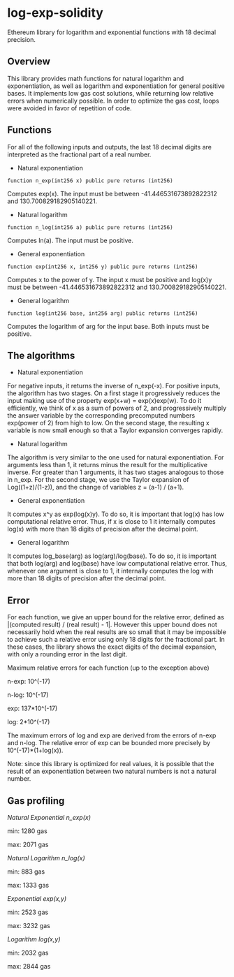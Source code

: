 # log-exp-solidity
Ethereum library for logarithm and exponential functions with 18 decimal precision.

## Overview

This library provides math functions for natural logarithm and exponentiation, as well as logarithm and exponentiation for general positive bases. It implements low gas cost solutions, while returning low relative errors when numerically possible. In order to optimize the gas cost, loops were avoided in favor of repetition of code.

## Functions

For all of the following inputs and outputs, the last 18 decimal digits are interpreted
as the fractional part of a real number.

* Natural exponentiation

```function n_exp(int256 x) public pure returns (int256)```

Computes exp(x). The input must be between -41.446531673892822312 and 130.700829182905140221.

* Natural logarithm

```function n_log(int256 a) public pure returns (int256)```

Computes ln(a). The input must be positive.

* General exponentiation

```function exp(int256 x, int256 y) public pure returns (int256)```

Computes x to the power of y. The input x must be positive and log(x)y must be between -41.446531673892822312 and 130.700829182905140221.

* General logarithm

```function log(int256 base, int256 arg) public returns (int256)```

Computes the logarithm of arg for the input base. Both inputs must be positive.


## The algorithms

* Natural exponentiation

For negative inputs, it returns the inverse of n_exp(-x).
For positive inputs, the algorithm has two stages. On a first stage it progressively reduces the input making use of the property exp(x+w) = exp(x)exp(w). To do it efficiently, we think of x as a sum of powers of 2, and progressively multiply the answer variable by the corresponding precomputed numbers exp(power of 2) from high to low. On the second stage, the resulting x variable is now small enough so that a Taylor expansion converges rapidly.

* Natural logarithm

The algorithm is very similar to the one used for natural exponentiation. For arguments less than 1, it returns minus the result for the multiplicative inverse. For greater than 1 arguments, it has two stages analogous to those in n_exp. For the second stage, we use the Taylor expansion of Log((1+z)/(1-z)), and the change of variables z = (a-1) / (a+1).

* General exponentiation

It computes x^y as exp(log(x)y). To do so, it is important that log(x) has low computational relative error. Thus, if x is close to 1 it internally computes log(x) with
more than 18 digits of precision after the decimal point.

* General logarithm

It computes log_base(arg) as log(arg)/log(base). To do so, it is important that both
log(arg) and log(base) have low computational relative error. Thus, whenever one argument is close to 1, it internally computes the log with more than 18 digits of precision after the decimal point.

## Error

For each function, we give an upper bound for the relative error, defined as 
|(computed result) / (real result) - 1|. However this upper bound does not necessarily hold when the real results are so small that it may be impossible to achieve such a relative error using only 18 digits for the fractional part. In these cases, the library shows the exact digits of the decimal expansion, with only a rounding error in the last digit.

Maximum relative errors for each function (up to the exception above)

n-exp: 10^(-17)

n-log: 10^(-17)

exp: 137*10^(-17)

log: 2*10^(-17)

The maximum errors of log and exp are derived from the errors of n-exp and n-log.
The relative error of exp can be bounded more precisely by 10^(-17)*(1+log(x)).

Note: since this library is optimized for real values, it is possible that the result of an exponentiation between two natural numbers is not a natural number.

## Gas profiling
_Natural Exponential n_exp(x)_

min: 1280 gas

max: 2071 gas


_Natural Logarithm n_log(x)_

min: 883 gas

max: 1333 gas


_Exponential  exp(x,y)_

  min: 2523 gas
  
  max: 3232 gas


_Logarithm log(x,y)_

  min: 2032 gas
  
  max: 2844 gas


